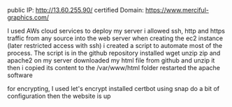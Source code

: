 public IP: http://13.60.255.90/
certified Domain: https://www.merciful-graphics.com/

I used AWs cloud services to deploy my server
i allowed ssh, http and https traffic from any source into the web server when creating the ec2 instance (later restricted access with ssh)
i created a script to automate most of the process. The script is in the github repository
installed wget unzip zip and apache2 on my server
downloaded my html file from github and unzip it
then i copied its content to the /var/www/html folder
restarted the apache software

for encrypting, I used let's encrypt
installed certbot using snap
do a bit of configuration 
then the website is up
